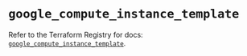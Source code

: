 # `google_compute_instance_template`

Refer to the Terraform Registry for docs: [`google_compute_instance_template`](https://registry.terraform.io/providers/hashicorp/google/6.19.0/docs/resources/compute_instance_template).
